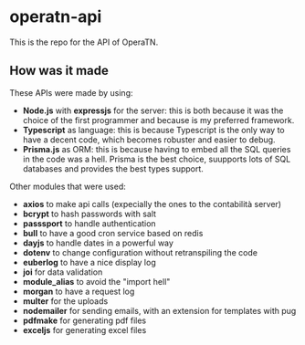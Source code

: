 # operatn-api
This is the repo for the API of OperaTN.

## How was it made

These APIs were made by using:
* __Node.js__ with __expressjs__ for the server: this is both because it was the choice of the first programmer and because is my preferred framework.
* __Typescript__ as language: this is because Typescript is the only way to have a decent code, which becomes robuster and easier to debug.
* __Prisma.js__ as ORM: this is because having to embed all the SQL queries in the code was a hell. Prisma is the best choice, suupports lots of SQL databases and provides the best types support.

Other modules that were used:
* __axios__ to make api calls (expecially the ones to the contabilità server)
* __bcrypt__ to hash passwords with salt
* __passsport__ to handle authentication
* __bull__ to have a good cron service based on redis
* __dayjs__ to handle dates in a powerful way
* __dotenv__ to change configuration without retranspiling the code
* __euberlog__ to have a nice display log
* __joi__ for data validation
* __module_alias__ to avoid the "import hell"
* __morgan__ to have a request log
* __multer__ for the uploads
* __nodemailer__ for sending emails, with an extension for templates with pug
* __pdfmake__ for generating pdf files
* __exceljs__ for generating excel files

